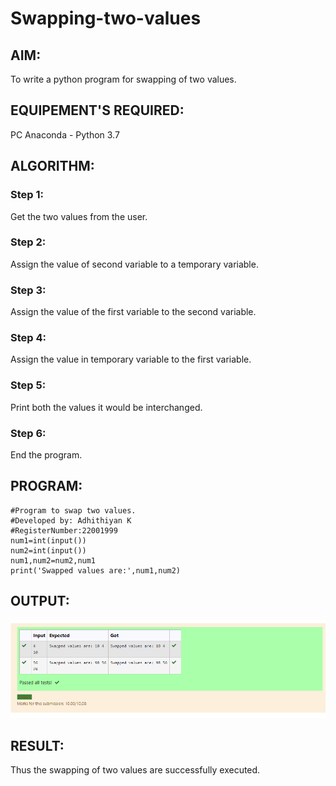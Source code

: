 # Swapping-two-values
## AIM:
To write a python program for swapping of two values.
## EQUIPEMENT'S REQUIRED: 
PC
Anaconda - Python 3.7
## ALGORITHM: 
### Step 1:
Get the two values from the user.
### Step 2: 
Assign the value of second variable to a temporary variable. 
### Step 3: 
Assign the value of the first variable to the second variable.
### Step 4:  
Assign the value in temporary variable to the first variable.
### Step 5: 
Print both the values it would be interchanged.
### Step 6: 
End the program.
## PROGRAM:
~~~
#Program to swap two values.
#Developed by: Adhithiyan K
#RegisterNumber:22001999
num1=int(input())
num2=int(input())
num1,num2=num2,num1
print('Swapped values are:',num1,num2)
~~~

## OUTPUT:
![output](img.png)

## RESULT:
Thus the swapping of two values are successfully executed.



